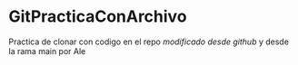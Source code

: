 # GitPracticaConArchivo
Practica de clonar con codigo en el repo *modificado desde github* y desde la rama main por Ale
